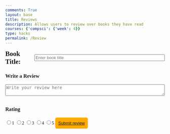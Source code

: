 ```yaml
---
comments: True
layout: base
title: Reviews 
description: Allows users to review over books they have read 
courses: {'compsci': {'week': 4}}
type: hacks
permalink: /Review
---
```

<html lang="en">
<head>
    <style>
        body {
            font-family: 'Times New Roman', Times, serif;
            margin: 50px;
        }
        textarea, input[type="text"] {
            width: 100%;
            margin-bottom: 10px;
        }
        input[type="radio"] {
            margin-bottom: 10px;
        }
        button {
            padding: 10px;
            background-color: #ffaa00;
            color: white;
            border: none;
            border-radius: 5px;
            cursor: pointer;
        }
        .flex-container {
            display: flex;
            align-items: center;
            gap: 10px;
        }
        .flex-container h2, .flex-container input[type="text"] {
            margin: 0; /* Adjust spacing as needed */
        }
    </style>
</head>
<body>
    <div class="flex-container">
        <h2>Book Title:</h2>
        <input type="text" id="bookTitle" placeholder="Enter book title"> 
    </div>
    <!-- Review Box -->
    <div>
        <form id="reviewForm">
            <h3>Write a Review</h3>
            <textarea id="reviewText" placeholder="Write your review here"></textarea>
            <h3>Rating</h3>
            <input type="radio" name="rating" value="1" id="rating1"><label for="rating1">1</label>
            <input type="radio" name="rating" value="2" id="rating2"><label for="rating2">2</label>
            <input type="radio" name="rating" value="3" id="rating3"><label for="rating3">3</label>
            <input type="radio" name="rating" value="4" id="rating4"><label for="rating4">4</label>
            <input type="radio" name="rating" value="5" id="rating5"><label for="rating5">5</label>
            <!-- Submit Button -->
          <button id="my-reviews"><a href='{{site.baseurl}}/data/review'> Submit review 
    <script src="submitReview.js"></script>
<script src="submitReview.js"></script>
<script type="module"> 
    // uri variable and options object are obtained from config.js
    import { uri, options } from '{{site.baseurl}}/assets/js/api/config.js';
    const url = uri + '/api/review/authenticate';
    const body = {
            // name: document.getElementById("name").value,
            Title: "Great Gatsby",
            review: "A classic piece of American literature."
            // dob: document.getElementById("dob").value
        };
    const authOptions = {
            ...options, // This will copy all properties from options
            method: 'POST', // Override the method property
            cache: 'no-cache', // Set the cache property
            body: JSON.stringify(body)
        };
    fetch(url, authOptions)
    function createReview(){
        // Set Authenticate endpoint
        const url = uri + '/api/reviews/';
        // Set the body of the request to include login data from the DOM
        const body = {
            title: document.getElementById("title").value,
            review: document.getElementById("review").value,
            rating: document.getElementById("rating").value,
        };
        // Change options according to Authentication requirements
        const authOptions = {
            ...options, // This will copy all properties from options
            method: 'POST', // Override the method property
            cache: 'no-cache', // Set the cache property
            body: JSON.stringify(body)
        };
        // Fetch JWT
        fetch(url, authOptions)
        .then(response => {
            // handle error response from Web API
            if (!response.ok) {
               window.location.href = '{{site.baseurl}}/data/review'
                return;
            }
            // Success!!!
            // Redirect to the database page
            window.location.href = "{{site.baseurl}}/data/review";
        })
        // catch fetch errors (ie ACCESS to server blocked)
        .catch(err => {
            console.error(err);
        });
    }
    // Attach login_user to the window object, allowing access to form action
    window.createReview = createReview;
      